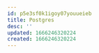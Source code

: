 ```yaml
---
id: p5e3sf0k1igoy07youueieb
title: Postgres
desc: ''
updated: 1666246320224
created: 1666246320224
---
```

